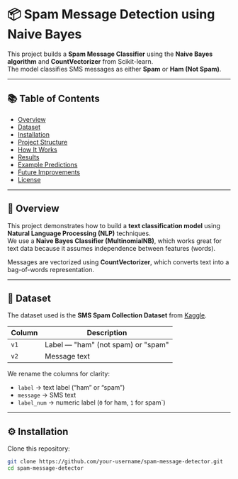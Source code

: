 # 📦 Spam Message Detection using Naive Bayes

This project builds a **Spam Message Classifier** using the **Naive Bayes algorithm** and **CountVectorizer** from Scikit-learn.  
The model classifies SMS messages as either **Spam** or **Ham (Not Spam)**.

---

## 📚 Table of Contents
- [Overview](#overview)
- [Dataset](#dataset)
- [Installation](#installation)
- [Project Structure](#project-structure)
- [How It Works](#how-it-works)
- [Results](#results)
- [Example Predictions](#example-predictions)
- [Future Improvements](#future-improvements)
- [License](#license)

---

## 🧠 Overview

This project demonstrates how to build a **text classification model** using **Natural Language Processing (NLP)** techniques.  
We use a **Naive Bayes Classifier (MultinomialNB)**, which works great for text data because it assumes independence between features (words).

Messages are vectorized using **CountVectorizer**, which converts text into a bag-of-words representation.

---

## 🧾 Dataset

The dataset used is the **SMS Spam Collection Dataset** from [Kaggle](https://www.kaggle.com/datasets/uciml/sms-spam-collection-dataset).

| Column | Description |
|---------|-------------|
| `v1` | Label — "ham" (not spam) or "spam" |
| `v2` | Message text |

We rename the columns for clarity:
- `label` → text label (“ham” or “spam”)  
- `message` → SMS text  
- `label_num` → numeric label (`0` for ham, `1` for spam`)

---

## ⚙️ Installation

Clone this repository:
```bash
git clone https://github.com/your-username/spam-message-detector.git
cd spam-message-detector
